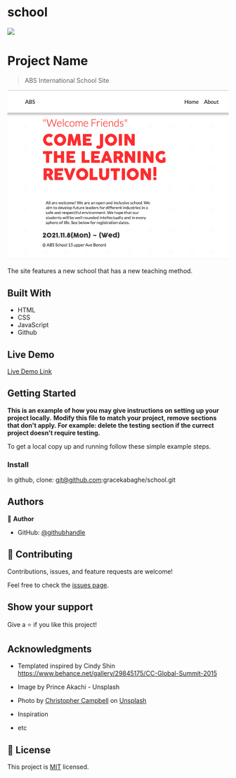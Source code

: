 # school
![](https://img.shields.io/badge/Microverse-blueviolet)

# Project Name

> ABS International School Site

![screenshot](./images/shot.png)

The site features a new school that has a new teaching method.

## Built With

- HTML
- CSS
- JavaScript
- Github

## Live Demo

[Live Demo Link](https://gracekabaghe.github.io/school/)


## Getting Started

**This is an example of how you may give instructions on setting up your project locally.**
**Modify this file to match your project, remove sections that don't apply. For example: delete the testing section if the currect project doesn't require testing.**


To get a local copy up and running follow these simple example steps.

### Install
In github, clone: git@github.com:gracekabaghe/school.git



## Authors

👤 **Author**

- GitHub: [@githubhandle](https://github.com/gracekabaghe)


## 🤝 Contributing

Contributions, issues, and feature requests are welcome!

Feel free to check the [issues page](../../issues/).

## Show your support

Give a ⭐️ if you like this project!

## Acknowledgments

- Templated inspired by Cindy Shin https://www.behance.net/gallery/29845175/CC-Global-Summit-2015
- Image by Prince Akachi - Unsplash
- Photo by <a href="https://unsplash.com/@chrisjoelcampbell?utm_source=unsplash&utm_medium=referral&utm_content=creditCopyText">Christopher Campbell</a> on <a href="https://unsplash.com/s/photos/portrait?utm_source=unsplash&utm_medium=referral&utm_content=creditCopyText">Unsplash</a>
  
- Inspiration
- etc

## 📝 License

This project is [MIT](./MIT.md) licensed.